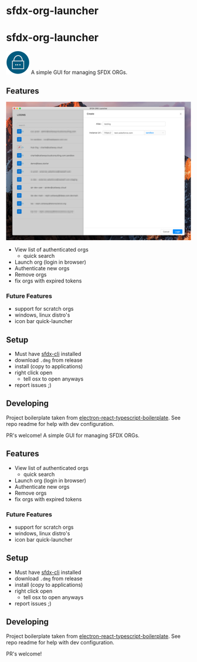 # sfdx-org-launcher

# sfdx-org-launcher 

![logo](https://github.com/ChuckJonas/sfdx-org-launcher/blob/master/resources/icons/sfdx-login_64x64.png "logo") A simple GUI for managing SFDX ORGs.

## Features

![screenshot](https://github.com/ChuckJonas/sfdx-org-launcher/blob/master/resources/screenshots/SFDX_ORG_Launcher.png "screenshot")

- View list of authenticated orgs
  - quick search
- Launch org (login in browser)
- Authenticate new orgs
- Remove orgs
- fix orgs with expired tokens

### Future Features

- support for scratch orgs
- windows, linux distro's
- icon bar quick-launcher


## Setup

- Must have [sfdx-cli](https://developer.salesforce.com/tools/sfdxcli) installed
- download `.dmg` from release
- install (copy to applications)
- right click open
  - tell osx to open anyways
- report issues ;)

## Developing

Project boilerplate taken from [electron-react-typescript-boilerplate](https://github.com/iRath96/electron-react-typescript-boilerplate).  See repo readme for help with dev configuration.

PR's welcome!
A simple GUI for managing SFDX ORGs.

## Features

- View list of authenticated orgs
  - quick search
- Launch org (login in browser)
- Authenticate new orgs
- Remove orgs
- fix orgs with expired tokens

### Future Features

- support for scratch orgs
- windows, linux distro's
- icon bar quick-launcher


## Setup

- Must have [sfdx-cli](https://developer.salesforce.com/tools/sfdxcli) installed
- download `.dmg` from release
- install (copy to applications)
- right click open
  - tell osx to open anyways
- report issues ;)

## Developing

Project boilerplate taken from [electron-react-typescript-boilerplate](https://github.com/iRath96/electron-react-typescript-boilerplate).  See repo readme for help with dev configuration.

PR's welcome!
